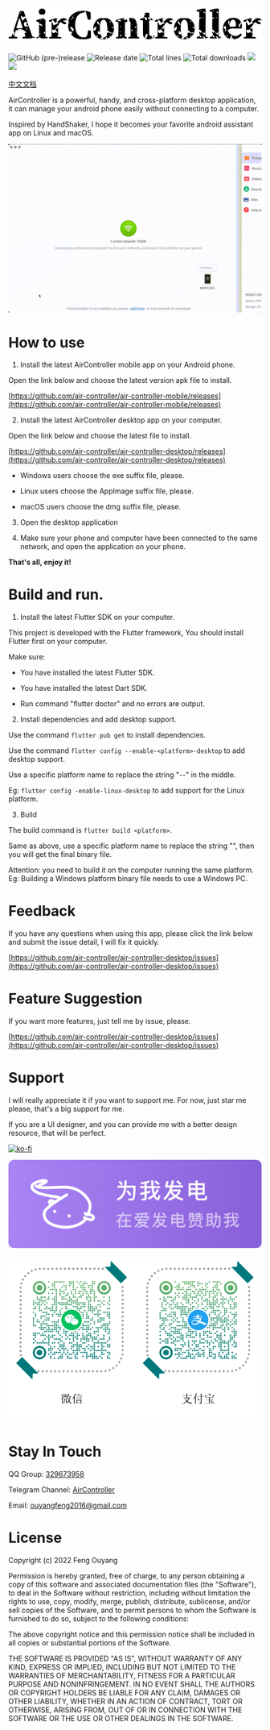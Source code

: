 # ![](https://raw.githubusercontent.com/yuanhoujun/material/main/AirController/images/logo.png)

![GitHub (pre-)release](https://img.shields.io/github/release/air-controller/air-controller-desktop/all.svg?style=flat-square)
![Release date](https://img.shields.io/github/release-date/air-controller/air-controller-desktop)
![Total lines](https://img.shields.io/tokei/lines/github.com/air-controller/air-controller-desktop)
![Total downloads](https://img.shields.io/github/downloads/air-controller/air-controller-desktop/total.svg)
[![](https://img.shields.io/github/issues/air-controller/air-controller-desktop)](https://github.com/air-controller/air-controller-desktop/issues)
[![](https://img.shields.io/github/license/air-controller/air-controller-desktop)](https://github.com/air-controller/air-controller-desktop/blob/master/LICENSE)

[中文文档](https://github.com/air-controller/air-controller-desktop/blob/master/README_zh_CN.md)

AirController is a powerful, handy, and cross-platform desktop application, it can manage your android phone easily without connecting to a computer.

Inspired by HandShaker, I hope it becomes your favorite android assistant app on Linux and macOS.

![Preview](https://raw.githubusercontent.com/yuanhoujun/material/main/AirController/images/demo.gif)


# How to use

1. Install the latest AirController mobile app on your Android phone.

Open the link below and choose the latest version apk file to install.

[https://github.com/air-controller/air-controller-mobile/releases](https://github.com/air-controller/air-controller-mobile/releases)

2. Install the latest AirController desktop app on your computer.

Open the link below and choose the latest file to install.

[https://github.com/air-controller/air-controller-desktop/releases](https://github.com/air-controller/air-controller-desktop/releases)

* Windows users choose the exe suffix file, please.

* Linux users choose the AppImage suffix file, please.

* macOS users choose the dmg suffix file, please.

3. Open the desktop application

4. Make sure your phone and computer have been connected to the same network, and open the application on your phone.

**That's all, enjoy it!**

# Build and run.

1. Install the latest Flutter SDK on your computer.

This project is developed with the Flutter framework, You should install Flutter first on your computer.

Make sure:

* You have installed the latest Flutter SDK.

* You have installed the latest Dart SDK.

* Run command "flutter doctor" and no errors are output.



2. Install dependencies and add desktop support.

Use the command `flutter pub get` to install dependencies.

Use the command `flutter config --enable-<platform>-desktop` to add desktop support.



Use a specific platform name to replace the string "-<platform>-" in the middle.

Eg: `flutter config -enable-linux-desktop` to add support for the Linux platform.


3. Build

The build command is `flutter build <platform>`.

Same as above, use a specific platform name to replace the string "<platform>", then you will get the final binary file.

Attention: you need to build it on the computer running the same platform. Eg: Building a Windows platform binary file needs to use a Windows PC.

# Feedback

If you have any questions when using this app, please click the link below and submit the issue detail, I will fix it quickly.

[https://github.com/air-controller/air-controller-desktop/issues](https://github.com/air-controller/air-controller-desktop/issues)

# Feature Suggestion

If you want more features, just tell me by issue, please.

[https://github.com/air-controller/air-controller-desktop/issues](https://github.com/air-controller/air-controller-desktop/issues)


# Support

I will really appreciate it if you want to support me. For now, just star me please, that's a big support for me.

If you are a UI designer, and you can provide me with a better design resource, that will be perfect.

[![ko-fi](https://ko-fi.com/img/githubbutton_sm.svg)](https://ko-fi.com/I2I04VU09)

[![Support Me](https://raw.githubusercontent.com/yuanhoujun/material/main/Sponsor/aifadian.png)](https://afdian.net/@ouyangfeng2016)

![](https://raw.githubusercontent.com/yuanhoujun/material/main/Pay/wechat_alipay.png)

# Stay In Touch
QQ Group: [329673958](https://im.qq.com/index)

Telegram Channel: [AirController](https://t.me/aircontroller2022)

Email: [ouyangfeng2016@gmail.com](mailto:ouyangfeng2016@gmail.com)

# License
Copyright (c) 2022 Feng Ouyang

Permission is hereby granted, free of charge, to any person obtaining a copy
of this software and associated documentation files (the "Software"), to deal
in the Software without restriction, including without limitation the rights
to use, copy, modify, merge, publish, distribute, sublicense, and/or sell
copies of the Software, and to permit persons to whom the Software is
furnished to do so, subject to the following conditions:

The above copyright notice and this permission notice shall be included in all
copies or substantial portions of the Software.

THE SOFTWARE IS PROVIDED "AS IS", WITHOUT WARRANTY OF ANY KIND, EXPRESS OR
IMPLIED, INCLUDING BUT NOT LIMITED TO THE WARRANTIES OF MERCHANTABILITY,
FITNESS FOR A PARTICULAR PURPOSE AND NONINFRINGEMENT. IN NO EVENT SHALL THE
AUTHORS OR COPYRIGHT HOLDERS BE LIABLE FOR ANY CLAIM, DAMAGES OR OTHER
LIABILITY, WHETHER IN AN ACTION OF CONTRACT, TORT OR OTHERWISE, ARISING FROM,
OUT OF OR IN CONNECTION WITH THE SOFTWARE OR THE USE OR OTHER DEALINGS IN THE
SOFTWARE.


